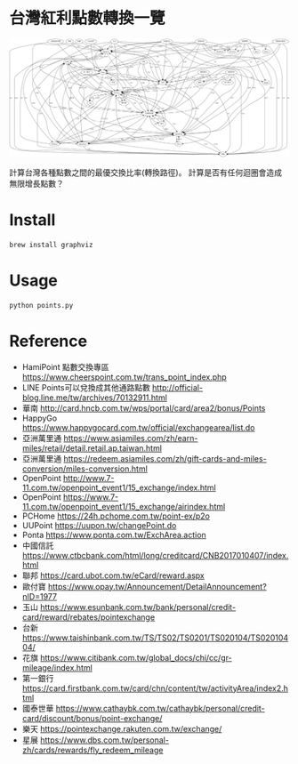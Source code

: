 # 台灣紅利點數轉換一覽

![](pic.png)

計算台灣各種點數之間的最優交換比率(轉換路徑)。
計算是否有任何迴圈會造成無限增長點數？

# Install

```bash
brew install graphviz
```

# Usage

```bash
python points.py
```

# Reference

- HamiPoint 點數交換專區 https://www.cheerspoint.com.tw/trans_point_index.php
- LINE Points可以兌換成其他通路點數 http://official-blog.line.me/tw/archives/70132911.html
- 華南 http://card.hncb.com.tw/wps/portal/card/area2/bonus/Points
- HappyGo https://www.happygocard.com.tw/official/exchangearea/list.do
- 亞洲萬里通 https://www.asiamiles.com/zh/earn-miles/retail/detail.retail.ap.taiwan.html
- 亞洲萬里通 https://redeem.asiamiles.com/zh/gift-cards-and-miles-conversion/miles-conversion.html
- OpenPoint http://www.7-11.com.tw/openpoint_event1/15_exchange/index.html
- OpenPoint https://www.7-11.com.tw/openpoint_event1/15_exchange/airindex.html
- PCHome https://24h.pchome.com.tw/point-ex/p2o
- UUPoint https://uupon.tw/changePoint.do
- Ponta https://www.ponta.com.tw/ExchArea.action
- 中國信託 https://www.ctbcbank.com/html/long/creditcard/CNB2017010407/index.html
- 聯邦 https://card.ubot.com.tw/eCard/reward.aspx
- 歐付寶 https://www.opay.tw/Announcement/DetailAnnouncement?nID=1977
- 玉山 https://www.esunbank.com.tw/bank/personal/credit-card/reward/rebates/pointexchange
- 台新 https://www.taishinbank.com.tw/TS/TS02/TS0201/TS020104/TS02010404/
- 花旗 https://www.citibank.com.tw/global_docs/chi/cc/gr-mileage/index.html
- 第一銀行 https://card.firstbank.com.tw/card/chn/content/tw/activityArea/index2.html
- 國泰世華 https://www.cathaybk.com.tw/cathaybk/personal/credit-card/discount/bonus/point-exchange/
- 樂天 https://pointexchange.rakuten.com.tw/exchange/
- 星展 https://www.dbs.com.tw/personal-zh/cards/rewards/fly_redeem_mileage